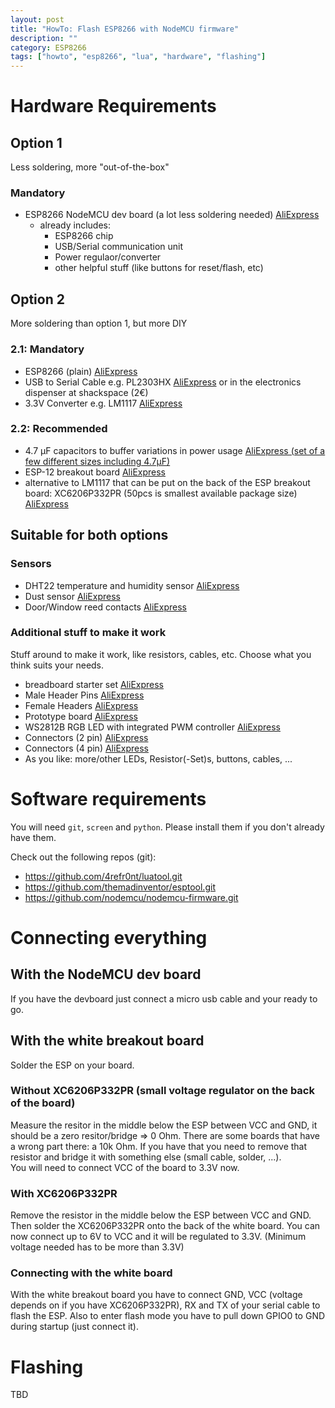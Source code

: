 ```yaml
---
layout: post
title: "HowTo: Flash ESP8266 with NodeMCU firmware"
description: ""
category: ESP8266 
tags: ["howto", "esp8266", "lua", "hardware", "flashing"]
---
```


# Hardware Requirements

## Option 1

Less soldering, more "out-of-the-box"

### Mandatory
* ESP8266 NodeMCU dev board (a lot less soldering needed)
  [AliExpress](http://s.click.aliexpress.com/e/Iqna2RZVb?af=717073896)
  * already includes:
    * ESP8266 chip
    * USB/Serial communication unit
    * Power regulaor/converter
    * other helpful stuff (like buttons for reset/flash, etc)

## Option 2

More soldering than option 1, but more DIY

### 2.1: Mandatory
* ESP8266 (plain) [AliExpress](http://s.click.aliexpress.com/e/Rby3bEEaE?af=717073896)
* USB to Serial Cable e.g. PL2303HX
  [AliExpress](http://s.click.aliexpress.com/e/vNjEu3RRz?af=717073896) or in the electronics dispenser at shackspace (2€)
* 3.3V Converter e.g. LM1117
  [AliExpress](http://s.click.aliexpress.com/e/yNbieUjyb?af=717073896)

### 2.2: Recommended
* 4.7 µF capacitors to buffer variations in power usage [AliExpress (set of a few different
  sizes including 4.7µF)](http://s.click.aliexpress.com/e/vnIamMVZB?af=717073896)
* ESP-12 breakout board
  [AliExpress](http://s.click.aliexpress.com/e/iiuJunIUN?af=717073896)
* alternative to LM1117 that can be put on the back of the ESP breakout board: XC6206P332PR (50pcs is smallest available
  package size) [AliExpress](http://s.click.aliexpress.com/e/BEiQVR7qj?af=717073896)

## Suitable for both options

### Sensors
* DHT22 temperature and humidity sensor [AliExpress](http://s.click.aliexpress.com/e/rnuvFMrny?af=717073896)
* Dust sensor [AliExpress](http://s.click.aliexpress.com/e/m6Q7emu7Q?af=717073896)
* Door/Window reed contacts [AliExpress](http://s.click.aliexpress.com/e/F6UnMFU7Q?af=717073896) 

### Additional stuff to make it work
Stuff around to make it work, like resistors, cables, etc. Choose what you think suits your needs.

* breadboard starter set [AliExpress](http://s.click.aliexpress.com/e/aMnaQzv7Q?af=717073896)
* Male Header Pins [AliExpress](http://s.click.aliexpress.com/e/6eAqjMJeU?af=717073896)
* Female Headers [AliExpress](http://s.click.aliexpress.com/e/UjyZRJ2ji?af=717073896)
* Prototype board [AliExpress](http://s.click.aliexpress.com/e/IUrzn2nMr?af=717073896)
* WS2812B RGB LED with integrated PWM controller [AliExpress](http://s.click.aliexpress.com/e/vrFiM3bi2?af=717073896)
* Connectors (2 pin) [AliExpress](http://s.click.aliexpress.com/e/UzJuzfy7M?af=717073896)
* Connectors (4 pin) [AliExpress](http://s.click.aliexpress.com/e/FiUzfa2nA?af=717073896)
* As you like: more/other LEDs, Resistor(-Set)s, buttons, cables, ...


# Software requirements

You will need `git`, `screen` and `python`. Please install them if you don't already have them.

Check out the following repos (git):

* https://github.com/4refr0nt/luatool.git
* https://github.com/themadinventor/esptool.git
* https://github.com/nodemcu/nodemcu-firmware.git

# Connecting everything

## With the NodeMCU dev board

If you have the devboard just connect a micro usb cable and your ready to go.

## With the white breakout board

Solder the ESP on your board.

### Without XC6206P332PR (small voltage regulator on the back of the board)

Measure the resitor in the middle below the ESP between VCC and GND, it should be a zero resitor/bridge => 0 Ohm. There are
some boards that have a wrong part there: a 10k Ohm. If you have that you need to remove that resistor and bridge it
with something else (small cable, solder, ...).  
You will need to connect VCC of the board to 3.3V now.

### With XC6206P332PR

Remove the resistor in the middle below the ESP between VCC and GND. Then solder the XC6206P332PR onto the back of the
white board.
You can now connect up to 6V to VCC and it will be regulated to 3.3V. (Minimum voltage needed has to be more than 3.3V)

### Connecting with the white board
With the white breakout board you have to connect GND, VCC (voltage depends on if you have XC6206P332PR), RX and TX of
your serial cable to flash the ESP. Also to enter flash mode you have to pull down GPIO0 to GND during startup
(just connect it).

# Flashing

TBD
